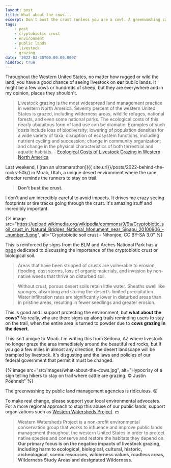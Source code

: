 ```yaml
---
layout: post
title: What about the cows...
excerpt: Don't bust the crust (unless you are a cow). A greenwashing campaign by our public land management agencies.
tags:
    - post
    - cryptobiotic crust
    - environment
    - public lands
    - livestock
    - grazing
date: '2022-03-30T00:00:00.000Z'
hideToc: true
---
```


Throughout the Western United States, no matter how rugged or wild the land, you have a good chance of seeing livestock on **our** public lands. It might be a few cows or hundreds of sheep, but they are everywhere and in my opinion, places they shouldn't.

>Livestock grazing is the most widespread land management practice in western North America. Seventy percent of the western United States is grazed, including wilderness areas, wildlife refuges, national forests, and even some national parks. The ecological costs of this nearly ubiquitous form of land use can be dramatic. Examples of such costs include loss of biodiversity; lowering of population densities for a wide variety of taxa; disruption of ecosystem functions, including nutrient cycling and succession; change in community organization; and change in the physical characteristics of both terrestrial and aquatic habitats. - [Ecological Costs of Livestock Grazing in Western North America](https://doi.org/10.1046/j.1523-1739.1994.08030629.x)

Last weekend, I [ran an ultramarathon]({{ site.url}}/posts/2022-behind-the-rocks-50k/) in Moab, Utah, a unique desert environment where the race director reminds the runners to stay on trail. 

> **Don't bust the crust.**

I don't and am incredibly careful to avoid impacts. It drives me crazy seeing footprints or tire tracks going through the crust. It's amazing stuff and incredibly important.

{% image src="https://upload.wikimedia.org/wikipedia/commons/9/9a/Cryptobiotic_soil_crust_in_Natural_Bridges_National_Monument_near_Sipapu_20100906_-_number_5.png", alt="Cryptobiotic soil crust - Nihonjoe, CC BY-SA 3.0" %}

This is reinforced by signs from the BLM and Arches National Park has a [page](https://www.nps.gov/arch/learn/kidsyouth/biologicalsoilcrust.htm) dedicated to discussing the importance of the cryptobiotic crust or biological soil.

> Areas that have been stripped of crusts are vulnerable to erosion, flooding, dust storms, loss of organic materials, and invasion by non-native weeds that thrive on disturbed soil.

> Without crust, porous desert soils retain little water. Sheaths swell like sponges, absorbing and storing the desert’s limited precipitation. Water infiltration rates are significantly lower in disturbed areas than in pristine areas, resulting in fewer seedlings and greater erosion.

This is good and I support protecting the environment, but **what about the cows**? No really, why are there signs up along trails reminding users to stay on the trail, when the entire area is turned to powder due to **cows grazing in the desert**.

This isn't unique to Moab. I'm writing this from Sedona, AZ where livestock no longer graze the area immediately around the beautiful red rocks, but if you go a few miles in almost any direction, the desert landscape will be trampled by livestock. It's disgusting and the laws and policies of our federal government that permit it must be changed.

{% image src="src/images/what-about-the-cows.jpg", alt="Hypocrisy of a sign telling hikers to stay on trail where cattle are grazing. &copy; Justin Poehnelt" %}

The greenwashing by public land management agencies is ridiculous. :rage:

To make real change, please support your local environmental advocates. For a more regional approach to stop this abuse of our public lands, support organizations such as [Western Watersheds Project](https://www.westernwatersheds.org/). :dollar:

> Western Watersheds Project is a non-profit environmental conservation group that works to influence and improve public lands management throughout the western United States in order to protect native species and conserve and restore the habitats they depend on.  **Our primary focus is on the negative impacts of livestock grazing, including harm to ecological, biological, cultural, historic, archeological, scenic resources, wilderness values, roadless areas, Wilderness Study Areas and designated Wilderness.**